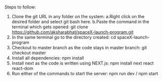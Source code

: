 Steps to follow:

1. Clone the git URL in any folder on the system: 
    a.Right click on the desired folder and select git bash here. 
    b.Paste the command in the terminal which gets opened: git clone https://github.com/aksharabhat/spaceX-launch-program.git 
2. In the same terminal go to the directory created: cd spaceX-launch-program
3. Checkout to master branch as the code stays in master branch: git checkout master
4. Install all dependencies: npm install
5. Install next as the code is written using NEXT.js: npm install next react react-dom
6. Run either of the commands to start the server: npm run dev / npm start
